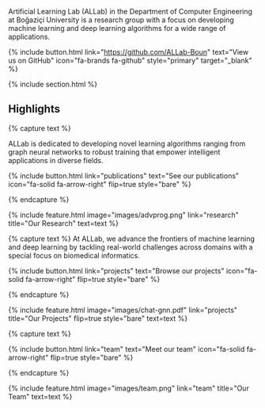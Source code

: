 ---
---

Artificial Learning Lab (ALLab) in the Department of Computer Engineering at Boğaziçi University is a research group with a focus on developing machine learning and deep learning algorithms for a wide range of applications. 

{%
  include button.html
  link="https://github.com/ALLab-Boun"
  text="View us on GitHub"
  icon="fa-brands fa-github"
  style="primary"
  target="_blank"
%}

{% include section.html %}

## Highlights

{% capture text %}

ALLab is dedicated to developing novel learning algorithms ranging from graph neural networks to robust training that empower intelligent applications in diverse fields.

{%
  include button.html
  link="publications"
  text="See our publications"
  icon="fa-solid fa-arrow-right"
  flip=true
  style="bare"
%}

{% endcapture %}

{%
  include feature.html
  image="images/advprog.png"
  link="research"
  title="Our Research"
  text=text
%}

{% capture text %}
At ALLab, we advance the frontiers of machine learning and deep learning by tackling real-world challenges across domains with a special focus on biomedical informatics.

 

{%
  include button.html
  link="projects"
  text="Browse our projects"
  icon="fa-solid fa-arrow-right"
  flip=true
  style="bare"
%}

{% endcapture %}

{%
  include feature.html
  image="images/chat-gnn.pdf"
  link="projects"
  title="Our Projects"
  flip=true
  style="bare"
  text=text
%}

{% capture text %}


{%
  include button.html
  link="team"
  text="Meet our team"
  icon="fa-solid fa-arrow-right"
  flip=true
  style="bare"
%}

{% endcapture %}

{%
  include feature.html
  image="images/team.png"
  link="team"
  title="Our Team"
  text=text
%}
